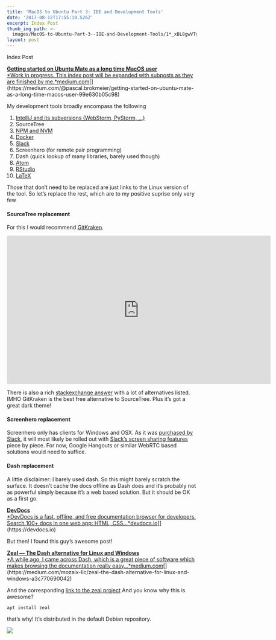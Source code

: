```yaml
---
title: 'MacOS to Ubuntu Part 3: IDE and Development Tools'
date: '2017-08-12T17:55:18.526Z'
excerpt: Index Post
thumb_img_path: >-
  images/MacOS-to-Ubuntu-Part-3--IDE-and-Development-Tools/1*_xBL8gwVTodWoymyL-jXtQ.png
layout: post
---
```

Index Post

[**Getting started on Ubuntu Mate as a long time MacOS user**  
*Work in progress. This index post will be expanded with subposts as they are finished by me.*medium.com](https://medium.com/@pascal.brokmeier/getting-started-on-ubuntu-mate-as-a-long-time-macos-user-99e630b05c98 "https://medium.com/@pascal.brokmeier/getting-started-on-ubuntu-mate-as-a-long-time-macos-user-99e630b05c98")[](https://medium.com/@pascal.brokmeier/getting-started-on-ubuntu-mate-as-a-long-time-macos-user-99e630b05c98)

My development tools broadly encompass the following

1.  [IntelliJ and its subversions (WebStorm, PyStorm, …)](https://www.jetbrains.com/idea/download/index.html#section=linux)
2.  SourceTree
3.  [NPM and NVM](https://github.com/creationix/nvm)
4.  [Docker](https://www.docker.com/get-docker)
5.  [Slack](https://slack.com/downloads/linux)
6.  Screenhero (for remote pair programming)
7.  Dash (quick lookup of many libraries, barely used though)
8.  [Atom](https://atom.io/)
9.  [RStudio](https://www.rstudio.com/)
10.  [LaTeX](https://www.latex-project.org/get/)

Those that don’t need to be replaced are just links to the Linux version of the tool. So let’s replace the rest, which are to my positive suprise only very few

#### SourceTree replacement

For this I would recommend [GitKraken](https://www.gitkraken.com/download).

<iframe src="https://www.youtube.com/embed/ZKkMwTeAij4?feature=oembed" width="700" height="393" frameborder="0" scrolling="no"></iframe>

There is also a rich [stackexchange answer](https://unix.stackexchange.com/a/257662) with a lot of alternatives listed. IMHO GitKraken is the best free alternative to SourceTree. Plus it’s got a great dark theme!

#### Screenhero replacement

Screenhero only has clients for Windows and OSX. As it was [purchased by Slack](https://slack.com/screenhero), it will most likely be rolled out with [Slack’s screen sharing features](https://slackhq.com/screen-sharing-comes-to-slack-video-calls-cd9afe732014) piece by piece. For now, Google Hangouts or similar WebRTC based solutions would need to suffice.

#### Dash replacement

A little disclaimer: I barely used dash. So this might barely scratch the surface. It doesn’t cache the docs offline as Dash does and it’s probably not as powerful simply because it’s a web based solution. But it should be OK as a first go.

[**DevDocs**  
*DevDocs is a fast, offline, and free documentation browser for developers. Search 100+ docs in one web app: HTML, CSS…*devdocs.io](https://devdocs.io "https://devdocs.io")[](https://devdocs.io)

But then! I found this guy’s awesome post!

[**Zeal — The Dash alternative for Linux and Windows**  
*A while ago, I came across Dash, which is a great piece of software which makes browsing the documentation really easy…*medium.com](https://medium.com/mozaix-llc/zeal-the-dash-alternative-for-linux-and-windows-a3c770690042 "https://medium.com/mozaix-llc/zeal-the-dash-alternative-for-linux-and-windows-a3c770690042")[](https://medium.com/mozaix-llc/zeal-the-dash-alternative-for-linux-and-windows-a3c770690042)

And the corresponding [link to the zeal project](https://zealdocs.org/) And you know why this is awesome?

    apt install zeal

that’s why! It’s distributed in the default Debian repository.

![](/images/MacOS-to-Ubuntu-Part-3--IDE-and-Development-Tools/1*_xBL8gwVTodWoymyL-jXtQ.png)
